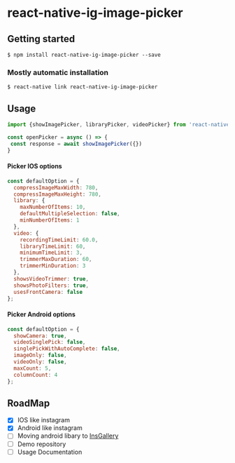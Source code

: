 # react-native-ig-image-picker

## Getting started

`$ npm install react-native-ig-image-picker --save`

### Mostly automatic installation

`$ react-native link react-native-ig-image-picker`

## Usage
```javascript
import {showImagePicker, libraryPicker, videoPicker} from 'react-native-ig-image-picker';

const openPicker = async () => {
 const response = await showImagePicker({})
}
```

#### Picker IOS options
```javascript
const defaultOption = {
  compressImageMaxWidth: 780,
  compressImageMaxHeight: 780,
  library: {
    maxNumberOfItems: 10,
    defaultMultipleSelection: false,
    minNumberOfItems: 1
  },
  video: {
    recordingTimeLimit: 60.0,
    libraryTimeLimit: 60,
    minimumTimeLimit: 3,
    trimmerMaxDuration: 60,
    trimmerMinDuration: 3
  },
  showsVideoTrimmer: true,
  showsPhotoFilters: true,
  usesFrontCamera: false
};
```

#### Picker Android options
```javascript
const defaultOption = {
  showCamera: true,
  videoSinglePick: false,
  singlePickWithAutoComplete: false,
  imageOnly: false,
  videoOnly: false,
  maxCount: 5,
  columnCount: 4
};
```

## RoadMap

- [x] IOS like instagram
- [x] Android like instagram 
- [ ] Moving android libary to [InsGallery](https://github.com/JessYanCoding/InsGallery)
- [ ] Demo repository
- [ ] Usage Documentation
